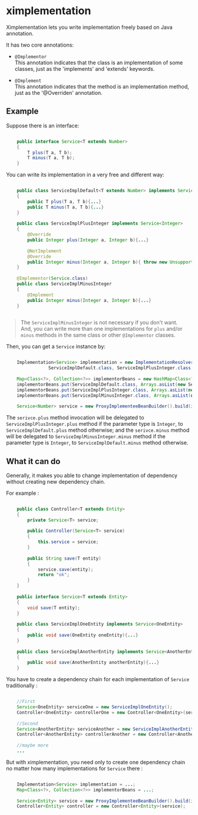 # ximplementation
Ximplementation lets you write implementation freely based on Java annotation.

It has two core annotations:

* `@Implementor`  
This annotation indicates that the class is an implementation of some classes, just as the 'implements' and 'extends' keywords.

* `@Implement`  
This annotation indicates that the method is an implementation method, just as the '@Overriden' annotation.

## Example
Suppose there is an interface:

```java

	public interface Service<T extends Number>
	{
		T plus(T a, T b);
		T minus(T a, T b);
	}
```

You can write its implementation in a very free and different way:

```java

	public class ServiceImplDefault<T extends Number> implements Service<T>
	{
		public T plus(T a, T b){...}
		public T minus(T a, T b){...}
	}
	
	public class ServiceImplPlusInteger implements Service<Integer>
	{
		@Override
		public Integer plus(Integer a, Integer b){...}
		
		@NotImplement
		@Override
		public Integer minus(Integer a, Integer b){ throw new UnsupportedOperationException(); }
	}
	
	@Implementor(Service.class)
	public class ServiceImplMinusInteger
	{
		@Implement
		public Integer minus(Integer a, Integer b){...}
	}
	
```

> The `ServiceImplMinusInteger` is not necessary if you don't want.  
> And, you can write more than one implementations for `plus` and/or `minus` methods in the same class or other `@Implementor` classes.

Then, you can get a `Service` instance by:

```java

	Implementation<Service> implementation = new ImplementationResolver().resolve(Service.class,
			 	ServiceImplDefault.class, ServiceImplPlusInteger.class, ServiceImplMinusInteger.class);
	
	Map<Class<?>, Collection<?>> implementorBeans = new HashMap<Class<?>, Collection<?>>();
	implementorBeans.put(ServiceImplDefault.class, Arrays.asList(new ServiceImplDefault<Number>()));
	implementorBeans.put(ServiceImplPlusInteger.class, Arrays.asList(new ServiceImplPlusInteger()));
	implementorBeans.put(ServiceImplMinusInteger.class, Arrays.asList(new ServiceImplMinusInteger()));
	
	Service<Number> service = new ProxyImplementeeBeanBuilder().build(implementation, implementorBeans);
```

The `serivce.plus` method invocation will be delegated to `ServiceImplPlusInteger.plus` method if the parameter type is `Integer`, to `ServiceImplDefault.plus` method otherwise; and the `serivce.minus` method will be delegated to `ServiceImplMinusInteger.minus` method if the parameter type is `Integer`, to `ServiceImplDefault.minus` method otherwise.

## What it can do
Generally, it makes you able to change implementation of dependency without creating new dependency chain.

For example :

```java

	public class Controller<T extends Entity>
	{
		private Service<T> service;
		
		public Controller(Service<T> service)
		{
			this.service = service;
		}
		
		public String save(T entity)
		{
			service.save(entity);
			return "ok";
		}
	}
	
	public interface Service<T extends Entity>
	{
		void save(T entity);
	}
	
	public class ServiceImplOneEntity implements Service<OneEntity>
	{
		public void save(OneEntity oneEntity){...}
	}
	
	public class ServiceImplAnotherEntity implements Service<AnotherEntity>
	{
		public void save(AnotherEntity anotherEntity){...}
	}
```

You have to create a dependency chain for each implementation of `Service` traditionally :

```java

	//First
	Service<OneEntity> serviceOne = new ServiceImplOneEntity();
	Controller<OneEntity> controllerOne = new Controller<OneEntity>(serviceOne);
	
	//Second
	Service<AnotherEntity> serviceAnother = new ServiceImplAnotherEntity();
	Controller<AnotherEntity> controllerAnother = new Controller<AnotherEntity>(serviceAnother);
	
	//maybe more
	...
```

But with ximplementation, you need only to create one dependency chain no matter how many implementations for `Service` there :

```java

	Implementation<Service> implementation = ...;
	Map<Class<?>, Collection<?>> implementorBeans = ...;
	
	Service<Entity> service = new ProxyImplementeeBeanBuilder().build(implementation, implementorBeans);
	Controller<Entity> controller = new Controller<Entity>(service);
```
